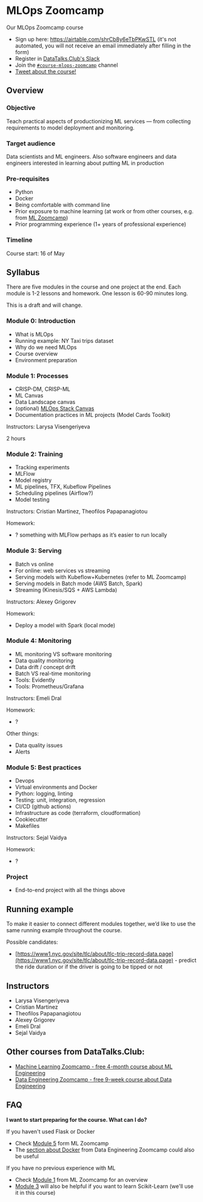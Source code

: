 # MLOps Zoomcamp

Our MLOps Zoomcamp course

- Sign up here: https://airtable.com/shrCb8y6eTbPKwSTL (it's not automated, you will not receive an email immediately after filling in the form)
- Register in [DataTalks.Club's Slack](https://datatalks.club/slack.html)
- Join the [`#course-mlops-zoomcamp`](https://app.slack.com/client/T01ATQK62F8/C02R98X7DS9) channel
- [Tweet about the course!](https://ctt.ac/fH67W)


## Overview

### Objective

Teach practical aspects of productionizing ML services — from collecting requirements to model deployment and monitoring.

### Target audience

Data scientists and ML engineers. Also software engineers and data engineers interested in learning about putting ML in production

### Pre-requisites

* Python
* Docker
* Being comfortable with command line 
* Prior exposure to machine learning (at work or from other courses, e.g. from [ML Zoomcamp](https://github.com/alexeygrigorev/mlbookcamp-code/tree/master/course-zoomcamp))
* Prior programming experience (1+ years of professional experience)

### Timeline

Course start: 16 of May



## Syllabus

There are five modules in the course and one project at the end. Each module is 1-2 lessons and homework. One lesson is 60-90 minutes long.

This is a draft and will change. 


### Module 0: Introduction

* What is MLOps
* Running example: NY Taxi trips dataset
* Why do we need MLOps
* Course overview
* Environment preparation


### Module 1: Processes

* CRISP-DM, CRISP-ML
* ML Canvas
* Data Landscape canvas
* (optional) [MLOps Stack Canvas](https://miro.com/miroverse/mlops-stack-canvas/)
* Documentation practices in ML projects (Model Cards Toolkit)

Instructors: Larysa Visengeriyeva

2 hours 


### Module 2: Training

* Tracking experiments
* MLFlow
* Model registry
* ML pipelines, TFX, Kubeflow Pipelines 
* Scheduling pipelines (Airflow?)
* Model testing

Instructors: Cristian Martinez, Theofilos Papapanagiotou 

Homework:

* ? something with MLFlow perhaps as it’s easier to run locally


### Module 3: Serving

* Batch vs online
* For online: web services vs streaming
* Serving models with Kubeflow+Kubernetes (refer to ML Zoomcamp)
* Serving models in Batch mode (AWS Batch, Spark)
* Streaming (Kinesis/SQS + AWS Lambda)

Instructors: Alexey Grigorev

Homework:

* Deploy a model with Spark (local mode) 


### Module 4: Monitoring

* ML monitoring VS software monitoring 
* Data quality monitoring
* Data drift / concept drift 
* Batch VS real-time monitoring 
* Tools: Evidently
* Tools: Prometheus/Grafana

Instructors: Emeli Dral

Homework:

* ?

Other things:

* Data quality issues 
* Alerts


### Module 5: Best practices

* Devops
* Virtual environments and Docker
* Python: logging, linting
* Testing: unit, integration, regression 
* CI/CD (github actions)
* Infrastructure as code (terraform, cloudformation)
* Cookiecutter
* Makefiles

Instructors: Sejal Vaidya

Homework:

* ? 


### Project

* End-to-end project with all the things above


## Running example

To make it easier to connect different modules together, we’d like to use the same running example throughout the course.

Possible candidates: 

* [https://www1.nyc.gov/site/tlc/about/tlc-trip-record-data.page](https://www1.nyc.gov/site/tlc/about/tlc-trip-record-data.page) - predict the ride duration or if the driver is going to be tipped or not


## Instructors

- Larysa Visengeriyeva
- Cristian Martinez
- Theofilos Papapanagiotou 
- Alexey Grigorev
- Emeli Dral
- Sejal Vaidya

## Other courses from DataTalks.Club:

- [Machine Learning Zoomcamp - free 4-month course about ML Engineering](https://github.com/alexeygrigorev/mlbookcamp-code/tree/master/course-zoomcamp)
- [Data Engineering Zoomcamp - free 9-week course about Data Engineering](https://github.com/DataTalksClub/data-engineering-zoomcamp/)


## FAQ

**I want to start preparing for the course. What can I do?**

If you haven't used Flask or Docker

* Check [Module 5](https://github.com/alexeygrigorev/mlbookcamp-code/tree/master/course-zoomcamp/05-deployment) form ML Zoomcamp
* The [section about Docker](https://github.com/DataTalksClub/data-engineering-zoomcamp/tree/main/week_1_basics_n_setup/2_docker_sql) from Data Engineering Zoomcamp could also be useful

If you have no previous experience with ML

* Check [Module 1](https://github.com/alexeygrigorev/mlbookcamp-code/tree/master/course-zoomcamp/01-intro) from ML Zoomcamp for an overview
* [Module 3](https://github.com/alexeygrigorev/mlbookcamp-code/tree/master/course-zoomcamp/03-classification) will also be helpful if you want to learn Scikit-Learn (we'll use it in this course)
